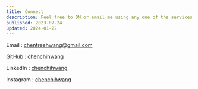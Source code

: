 ```yaml
---
title: Connect
description: Feel free to DM or email me using any one of the services listed below
published: 2023-07-24
updated: 2024-01-22
---
```


Email
: chentreehwang@gmail.com

GitHub
: [chenchihwang](https://github.com/chenchihwang)

LinkedIn
: [chenchihwang](https://www.linkedin.com/in/chen-chi-hwang/)

Instagram
: [chenchihwang](https://www.instagram.com/chen.chi.hwang/)